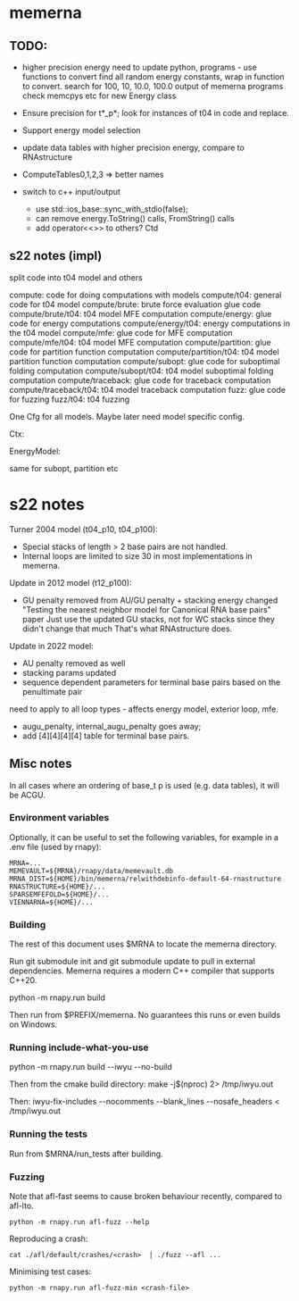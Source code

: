 # memerna

## TODO:

- higher precision energy
  need to update python, programs - use functions to convert
  find all random energy constants, wrap in function to convert.
  search for 100, 10, 10.0, 100.0
  output of memerna programs
  check memcpys etc for new Energy class

- Ensure precision for t*_p*; look for instances of t04 in code and replace.
- Support energy model selection

- update data tables with higher precision energy, compare to RNAstructure
- ComputeTables0,1,2,3 => better names

- switch to c++ input/output
  - use std::ios_base::sync_with_stdio(false);
  - can remove energy.ToString() calls, FromString() calls
  - add operator<<>> to others? Ctd

## s22 notes (impl)

split code into t04 model and others

compute: code for doing computations with models
compute/t04: general code for t04 model
compute/brute: brute force evaluation glue code
compute/brute/t04: t04 model MFE computation
compute/energy: glue code for energy computations
compute/energy/t04: energy computations in the t04 model
compute/mfe: glue code for MFE computation
compute/mfe/t04: t04 model MFE computation
compute/partition: glue code for partition function computation
compute/partition/t04: t04 model partition function computation
compute/subopt: glue code for suboptimal folding computation
compute/subopt/t04: t04 model suboptimal folding computation
compute/traceback: glue code for traceback computation
compute/traceback/t04: t04 model traceback computation
fuzz: glue code for fuzzing
fuzz/t04: t04 fuzzing

One Cfg for all models. Maybe later need model specific config.

Ctx:

EnergyModel:

same for subopt, partition etc

# s22 notes

Turner 2004 model (t04_p10, t04_p100):

- Special stacks of length > 2 base pairs are not handled.
- Internal loops are limited to size 30 in most implementations in memerna.

Update in 2012 model (t12_p100):

- GU penalty removed from AU/GU penalty + stacking energy changed
  "Testing the nearest neighbor model for Canonical RNA base pairs" paper
  Just use the updated GU stacks, not for WC stacks since they didn't change that much
  That's what RNAstructure does.

Update in 2022 model:

- AU penalty removed as well
- stacking params updated
- sequence dependent parameters for terminal base pairs based on the penultimate
  pair

need to apply to all loop types - affects energy model, exterior loop, mfe.

- augu_penalty, internal_augu_penalty goes away;
- add [4][4][4][4] table for terminal base pairs.

## Misc notes

In all cases where an ordering of base_t p is used (e.g. data tables), it will be ACGU.

### Environment variables

Optionally, it can be useful to set the following variables, for example in
a .env file (used by rnapy):

```
MRNA=...
MEMEVAULT=${MRNA}/rnapy/data/memevault.db
MRNA_DIST=${HOME}/bin/memerna/relwithdebinfo-default-64-rnastructure
RNASTRUCTURE=${HOME}/...
SPARSEMFEFOLD=${HOME}/...
VIENNARNA=${HOME}/...
```

### Building

The rest of this document uses $MRNA to locate the memerna directory.

Run git submodule init and git submodule update to pull in external dependencies.
Memerna requires a modern C++ compiler that supports C++20.

python -m rnapy.run build

Then run from $PREFIX/memerna. No guarantees this runs or even builds on Windows.

### Running include-what-you-use

python -m rnapy.run build --iwyu --no-build

Then from the cmake build directory:
make -j$(nproc) 2> /tmp/iwyu.out

Then:
iwyu-fix-includes --nocomments --blank_lines --nosafe_headers < /tmp/iwyu.out

### Running the tests

Run from $MRNA/run_tests after building.

### Fuzzing

Note that afl-fast seems to cause broken behaviour recently, compared to afl-lto.

```
python -m rnapy.run afl-fuzz --help
```

Reproducing a crash:

```
cat ./afl/default/crashes/<crash>  | ./fuzz --afl ...
```

Minimising test cases:

```
python -m rnapy.run afl-fuzz-min <crash-file>

```
